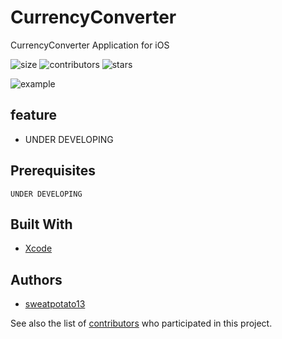 # CurrencyConverter

CurrencyConverter Application for iOS

![size](https://img.shields.io/github/repo-size/sweatpotato13/CurrencyConverter)
![contributors](https://img.shields.io/github/contributors/sweatpotato13/CurrencyConverter)
![stars](https://img.shields.io/github/stars/sweatpotato13/CurrencyConverter?style=plastic)


![example](https://i.imgur.com/R3sApLF.png)

## feature

* UNDER DEVELOPING

## Prerequisites

```
UNDER DEVELOPING
```

## Built With

* [Xcode](https://developer.apple.com/kr/xcode/)

## Authors

* [sweatpotato13](https://github.com/sweatpotato13)


See also the list of [contributors](https://github.com/sweatpotato13/Swift_Project/graphs/contributors) who participated in this project.

